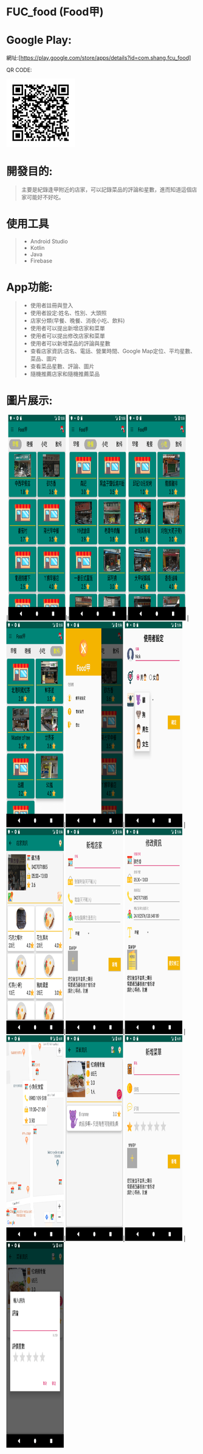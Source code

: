 # FUC_food (Food甲)

# Google Play:
網址:[https://play.google.com/store/apps/details?id=com.shang.fcu_food]<p>
QR CODE:<p>
![QR CODE](app/image/qrcode.png)

# 開發目的:
> 主要是紀錄逢甲附近的店家，可以記錄菜品的評論和星數，進而知道這個店家可能好不好吃。

# 使用工具
> * Android Studio
> * Kotlin
> * Java
> * Firebase

# App功能:
> * 使用者註冊與登入
> * 使用者設定:姓名、性別、大頭照
> * 店家分類(早餐、晚餐、消夜小吃、飲料)
> * 使用者可以提出新增店家和菜單
> * 使用者可以提出修改店家和菜單
> * 使用者可以新增菜品的評論與星數
> * 查看店家資訊:店名、電話、營業時間、Google Map定位、平均星數、菜品、圖片
> * 查看菜品星數、評論、圖片
> * 隨機推薦店家和隨機推薦菜品

# 圖片展示:
|<img src=app/image/早餐.png height="540" width=30% >|!<img src=app/image/晚餐.png height="540" width=30% >|<img src=app/image/小吃.png height="540" width=30% >
|<img src=app/image/飲料.png height="540" width=30% >|<img src=app/image/抽屜.png height="540" width=30% >|<img src=app/image/使用者設定.png height="540" width=30% >
|<img src=app/image/店家資訊.png height="540" width=30% >|<img src=app/image/新增店家.png height="540" width=30% >|<img src=app/image/修改店家.png height="540" width=30% >
|<img src=app/image/GoogleMap.png height="540" width=30% >|<img src=app/image/菜單資訊.png height="540" width=30% >|<img src=app/image/新增菜單.png height="540" width=30% >
|<img src=app/image/發表評論.png height="540" width=30% >




